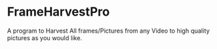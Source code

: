 # FrameHarvestPro
A program to Harvest All frames/Pictures from any Video to high quality pictures as you would like.
